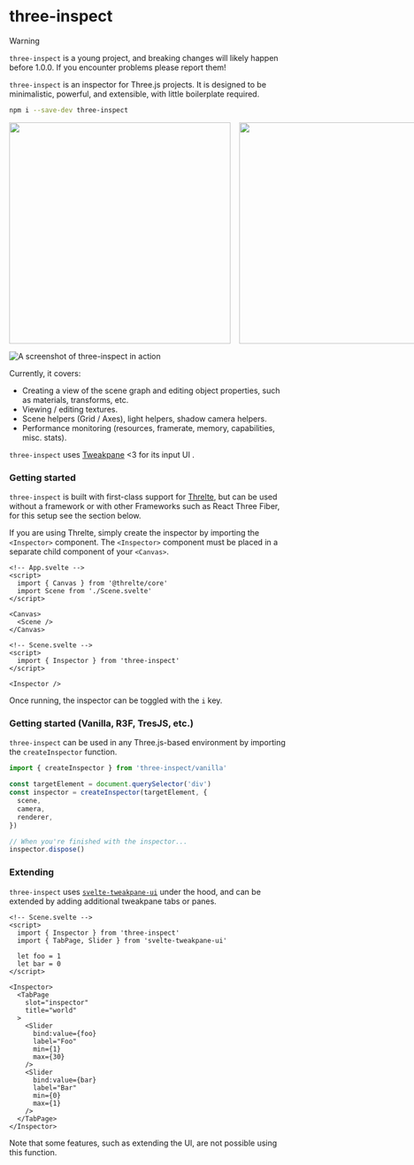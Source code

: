# three-inspect

> [!WARNING]  
> `three-inspect` is a young project, and breaking changes will likely happen before 1.0.0. If you encounter problems please report them!

`three-inspect` is an inspector for Three.js projects. It is designed to be minimalistic, powerful, and extensible, with little boilerplate required.

```bash
npm i --save-dev three-inspect
```

<div style='display:flex; gap: 1rem; justify-content: space-between'>
  <a target='_tab' href='https://michealparks.github.io/threlte-xr/bonksaber'>
    <img width='400' src='https://raw.githubusercontent.com/threlte/three-inspect/main/static/screen1.gif'>
  </a>

  <a target='_tab' href='https://michealparks.github.io/threlte-xr/hand-physics'>
    <img width='400' src='https://raw.githubusercontent.com/threlte/three-inspect/main/static/screen2.gif'>
  </a>
</div>

![A screenshot of three-inspect in action](https://raw.githubusercontent.com/michealparks/three-inspect/main/assets/screen.gif)

Currently, it covers:

- Creating a view of the scene graph and editing object properties, such as materials, transforms, etc.
- Viewing / editing textures.
- Scene helpers (Grid / Axes), light helpers, shadow camera helpers.
- Performance monitoring (resources, framerate, memory, capabilities, misc. stats).

`three-inspect` uses [Tweakpane](https://cocopon.github.io/tweakpane/) <3 for its input UI .

### Getting started

`three-inspect` is built with first-class support for [Threlte](https://threlte.xyz), but can be used without a framework or with other Frameworks such as React Three Fiber, for this setup see the section below.

If you are using Threlte, simply create the inspector by importing the `<Inspector>` component. The `<Inspector>` component must be placed in a separate child component of your `<Canvas>`.

```svelte
<!-- App.svelte -->
<script>
  import { Canvas } from '@threlte/core'
  import Scene from './Scene.svelte'
</script>

<Canvas>
  <Scene />
</Canvas>
```

```svelte
<!-- Scene.svelte -->
<script>
  import { Inspector } from 'three-inspect'
</script>

<Inspector />
```

Once running, the inspector can be toggled with the `i` key.

### Getting started (Vanilla, R3F, TresJS, etc.)

`three-inspect` can be used in any Three.js-based environment by importing the `createInspector` function.

```ts
import { createInspector } from 'three-inspect/vanilla'

const targetElement = document.querySelector('div')
const inspector = createInspector(targetElement, {
  scene,
  camera,
  renderer,
})

// When you're finished with the inspector...
inspector.dispose()
```

### Extending

`three-inspect` uses [`svelte-tweakpane-ui`](https://kitschpatrol.com/svelte-tweakpane-ui) under the hood, and can be extended by adding additional tweakpane tabs or panes.

```svelte
<!-- Scene.svelte -->
<script>
  import { Inspector } from 'three-inspect'
  import { TabPage, Slider } from 'svelte-tweakpane-ui'

  let foo = 1
  let bar = 0
</script>

<Inspector>
  <TabPage
    slot="inspector"
    title="world"
  >
    <Slider
      bind:value={foo}
      label="Foo"
      min={1}
      max={30}
    />
    <Slider
      bind:value={bar}
      label="Bar"
      min={0}
      max={1}
    />
  </TabPage>
</Inspector>
```

Note that some features, such as extending the UI, are not possible using this function.
